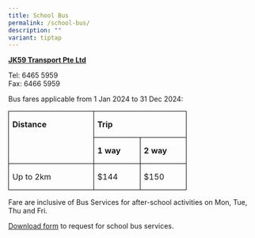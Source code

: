 ```yaml
---
title: School Bus
permalink: /school-bus/
description: ""
variant: tiptap
---
```

<p><strong><u>JK59 Transport Pte Ltd</u></strong></p>
Tel: 6465 5959<br>Fax: 6466 5959
<br>

Bus fares applicable from 1 Jan 2024 to 31 Dec 2024:

<table class="MsoNormalTable" border="0" cellspacing="0" cellpadding="0" style="border-collapse:collapse;mso-yfti-tbllook:1184;mso-padding-alt:0in 0in 0in 0in"><tbody><tr style="mso-yfti-irow:0;mso-yfti-firstrow:yes"><td width="157" rowspan="2" valign="top" style="width:117.4pt;border:solid windowtext 1.0pt;
  padding:0in 5.4pt 0in 5.4pt"><p class="MsoNormal"><b><span>Distance</span></b></p></td><td width="157" colspan="2" valign="top" style="width:117.4pt;border:solid windowtext 1.0pt;
  border-left:none;padding:0in 5.4pt 0in 5.4pt"><p class="MsoNormal"><b><span>Trip</span></b></p></td></tr><tr style="mso-yfti-irow:1"><td width="78" valign="top" style="width:58.7pt;border-top:none;border-left:none;
  border-bottom:solid windowtext 1.0pt;border-right:solid windowtext 1.0pt;
  padding:0in 5.4pt 0in 5.4pt"><p class="MsoNormal"><b><span>1 way</span></b></p></td><td width="78" valign="top" style="width:58.7pt;border-top:none;border-left:none;
  border-bottom:solid windowtext 1.0pt;border-right:solid windowtext 1.0pt;
  padding:0in 5.4pt 0in 5.4pt"><p class="MsoNormal"><b><span>2 way</span></b></p></td></tr><tr style="mso-yfti-irow:2;mso-yfti-lastrow:yes"><td width="157" valign="top" style="width:117.4pt;border:solid windowtext 1.0pt;
  border-top:none;padding:0in 5.4pt 0in 5.4pt"><p class="MsoNormal"><span>Up to 2km</span></p></td><td width="78" valign="top" style="width:58.7pt;border-top:none;border-left:none;
  border-bottom:solid windowtext 1.0pt;border-right:solid windowtext 1.0pt;
  padding:0in 5.4pt 0in 5.4pt"><p class="MsoNormal"><span>$144</span></p></td><td width="78" valign="top" style="width:58.7pt;border-top:none;border-left:none;
  border-bottom:solid windowtext 1.0pt;border-right:solid windowtext 1.0pt;
  padding:0in 5.4pt 0in 5.4pt"><p class="MsoNormal"><span>$150</span></p></td></tr></tbody></table>

Fare are inclusive of Bus Services for after-school activities on Mon, Tue, Thu and Fri.

[Download form](/files/fps%20request%20for%20school%20bus%20services%20year%2024.pdf) to request for school bus services.